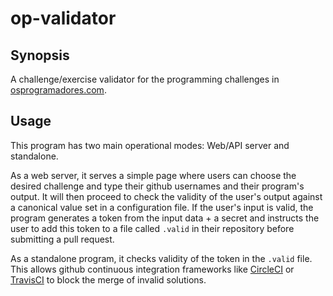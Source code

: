 # op-validator

## Synopsis

A challenge/exercise validator for the programming challenges in
[osprogramadores.com](https://osprogramadores.com).

## Usage

This program has two main operational modes: Web/API server and standalone.

As a web server, it serves a simple page where users can choose the desired
challenge and type their github usernames and their program's output. It will
then proceed to check the validity of the user's output against a canonical
value set in a configuration file. If the user's input is valid, the program
generates a token from the input data + a secret and instructs the user to add
this token to a file called `.valid` in their repository before submitting a
pull request.

As a standalone program, it checks validity of the token in the `.valid` file.
This allows github continuous integration frameworks like
[CircleCI](http://circleci.com) or [TravisCI](http://travisci.com) to block the
merge of invalid solutions.
